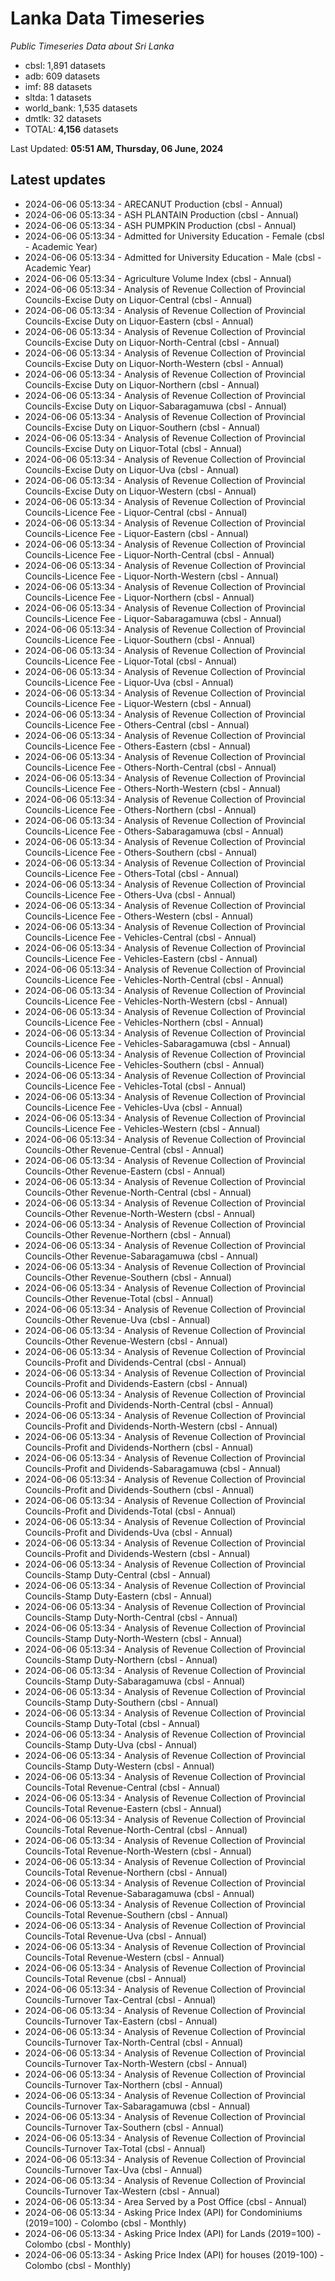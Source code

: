 # Lanka Data Timeseries
*Public Timeseries Data about Sri Lanka*

* cbsl: 1,891 datasets
* adb: 609 datasets
* imf: 88 datasets
* sltda: 1 datasets
* world_bank: 1,535 datasets
* dmtlk: 32 datasets
* TOTAL: **4,156** datasets

Last Updated: **05:51 AM, Thursday, 06 June, 2024**

## Latest updates

* 2024-06-06 05:13:34 - ARECANUT Production (cbsl - Annual)
* 2024-06-06 05:13:34 - ASH PLANTAIN Production (cbsl - Annual)
* 2024-06-06 05:13:34 - ASH PUMPKIN Production (cbsl - Annual)
* 2024-06-06 05:13:34 - Admitted for University Education - Female (cbsl - Academic Year)
* 2024-06-06 05:13:34 - Admitted for University Education - Male (cbsl - Academic Year)
* 2024-06-06 05:13:34 - Agriculture Volume Index (cbsl - Annual)
* 2024-06-06 05:13:34 - Analysis of Revenue Collection of Provincial Councils-Excise Duty on Liquor-Central (cbsl - Annual)
* 2024-06-06 05:13:34 - Analysis of Revenue Collection of Provincial Councils-Excise Duty on Liquor-Eastern (cbsl - Annual)
* 2024-06-06 05:13:34 - Analysis of Revenue Collection of Provincial Councils-Excise Duty on Liquor-North-Central (cbsl - Annual)
* 2024-06-06 05:13:34 - Analysis of Revenue Collection of Provincial Councils-Excise Duty on Liquor-North-Western (cbsl - Annual)
* 2024-06-06 05:13:34 - Analysis of Revenue Collection of Provincial Councils-Excise Duty on Liquor-Northern (cbsl - Annual)
* 2024-06-06 05:13:34 - Analysis of Revenue Collection of Provincial Councils-Excise Duty on Liquor-Sabaragamuwa (cbsl - Annual)
* 2024-06-06 05:13:34 - Analysis of Revenue Collection of Provincial Councils-Excise Duty on Liquor-Southern (cbsl - Annual)
* 2024-06-06 05:13:34 - Analysis of Revenue Collection of Provincial Councils-Excise Duty on Liquor-Total (cbsl - Annual)
* 2024-06-06 05:13:34 - Analysis of Revenue Collection of Provincial Councils-Excise Duty on Liquor-Uva (cbsl - Annual)
* 2024-06-06 05:13:34 - Analysis of Revenue Collection of Provincial Councils-Excise Duty on Liquor-Western (cbsl - Annual)
* 2024-06-06 05:13:34 - Analysis of Revenue Collection of Provincial Councils-Licence Fee - Liquor-Central (cbsl - Annual)
* 2024-06-06 05:13:34 - Analysis of Revenue Collection of Provincial Councils-Licence Fee - Liquor-Eastern (cbsl - Annual)
* 2024-06-06 05:13:34 - Analysis of Revenue Collection of Provincial Councils-Licence Fee - Liquor-North-Central (cbsl - Annual)
* 2024-06-06 05:13:34 - Analysis of Revenue Collection of Provincial Councils-Licence Fee - Liquor-North-Western (cbsl - Annual)
* 2024-06-06 05:13:34 - Analysis of Revenue Collection of Provincial Councils-Licence Fee - Liquor-Northern (cbsl - Annual)
* 2024-06-06 05:13:34 - Analysis of Revenue Collection of Provincial Councils-Licence Fee - Liquor-Sabaragamuwa (cbsl - Annual)
* 2024-06-06 05:13:34 - Analysis of Revenue Collection of Provincial Councils-Licence Fee - Liquor-Southern (cbsl - Annual)
* 2024-06-06 05:13:34 - Analysis of Revenue Collection of Provincial Councils-Licence Fee - Liquor-Total (cbsl - Annual)
* 2024-06-06 05:13:34 - Analysis of Revenue Collection of Provincial Councils-Licence Fee - Liquor-Uva (cbsl - Annual)
* 2024-06-06 05:13:34 - Analysis of Revenue Collection of Provincial Councils-Licence Fee - Liquor-Western (cbsl - Annual)
* 2024-06-06 05:13:34 - Analysis of Revenue Collection of Provincial Councils-Licence Fee - Others-Central (cbsl - Annual)
* 2024-06-06 05:13:34 - Analysis of Revenue Collection of Provincial Councils-Licence Fee - Others-Eastern (cbsl - Annual)
* 2024-06-06 05:13:34 - Analysis of Revenue Collection of Provincial Councils-Licence Fee - Others-North-Central (cbsl - Annual)
* 2024-06-06 05:13:34 - Analysis of Revenue Collection of Provincial Councils-Licence Fee - Others-North-Western (cbsl - Annual)
* 2024-06-06 05:13:34 - Analysis of Revenue Collection of Provincial Councils-Licence Fee - Others-Northern (cbsl - Annual)
* 2024-06-06 05:13:34 - Analysis of Revenue Collection of Provincial Councils-Licence Fee - Others-Sabaragamuwa (cbsl - Annual)
* 2024-06-06 05:13:34 - Analysis of Revenue Collection of Provincial Councils-Licence Fee - Others-Southern (cbsl - Annual)
* 2024-06-06 05:13:34 - Analysis of Revenue Collection of Provincial Councils-Licence Fee - Others-Total (cbsl - Annual)
* 2024-06-06 05:13:34 - Analysis of Revenue Collection of Provincial Councils-Licence Fee - Others-Uva (cbsl - Annual)
* 2024-06-06 05:13:34 - Analysis of Revenue Collection of Provincial Councils-Licence Fee - Others-Western (cbsl - Annual)
* 2024-06-06 05:13:34 - Analysis of Revenue Collection of Provincial Councils-Licence Fee - Vehicles-Central (cbsl - Annual)
* 2024-06-06 05:13:34 - Analysis of Revenue Collection of Provincial Councils-Licence Fee - Vehicles-Eastern (cbsl - Annual)
* 2024-06-06 05:13:34 - Analysis of Revenue Collection of Provincial Councils-Licence Fee - Vehicles-North-Central (cbsl - Annual)
* 2024-06-06 05:13:34 - Analysis of Revenue Collection of Provincial Councils-Licence Fee - Vehicles-North-Western (cbsl - Annual)
* 2024-06-06 05:13:34 - Analysis of Revenue Collection of Provincial Councils-Licence Fee - Vehicles-Northern (cbsl - Annual)
* 2024-06-06 05:13:34 - Analysis of Revenue Collection of Provincial Councils-Licence Fee - Vehicles-Sabaragamuwa (cbsl - Annual)
* 2024-06-06 05:13:34 - Analysis of Revenue Collection of Provincial Councils-Licence Fee - Vehicles-Southern (cbsl - Annual)
* 2024-06-06 05:13:34 - Analysis of Revenue Collection of Provincial Councils-Licence Fee - Vehicles-Total (cbsl - Annual)
* 2024-06-06 05:13:34 - Analysis of Revenue Collection of Provincial Councils-Licence Fee - Vehicles-Uva (cbsl - Annual)
* 2024-06-06 05:13:34 - Analysis of Revenue Collection of Provincial Councils-Licence Fee - Vehicles-Western (cbsl - Annual)
* 2024-06-06 05:13:34 - Analysis of Revenue Collection of Provincial Councils-Other Revenue-Central (cbsl - Annual)
* 2024-06-06 05:13:34 - Analysis of Revenue Collection of Provincial Councils-Other Revenue-Eastern (cbsl - Annual)
* 2024-06-06 05:13:34 - Analysis of Revenue Collection of Provincial Councils-Other Revenue-North-Central (cbsl - Annual)
* 2024-06-06 05:13:34 - Analysis of Revenue Collection of Provincial Councils-Other Revenue-North-Western (cbsl - Annual)
* 2024-06-06 05:13:34 - Analysis of Revenue Collection of Provincial Councils-Other Revenue-Northern (cbsl - Annual)
* 2024-06-06 05:13:34 - Analysis of Revenue Collection of Provincial Councils-Other Revenue-Sabaragamuwa (cbsl - Annual)
* 2024-06-06 05:13:34 - Analysis of Revenue Collection of Provincial Councils-Other Revenue-Southern (cbsl - Annual)
* 2024-06-06 05:13:34 - Analysis of Revenue Collection of Provincial Councils-Other Revenue-Total (cbsl - Annual)
* 2024-06-06 05:13:34 - Analysis of Revenue Collection of Provincial Councils-Other Revenue-Uva (cbsl - Annual)
* 2024-06-06 05:13:34 - Analysis of Revenue Collection of Provincial Councils-Other Revenue-Western (cbsl - Annual)
* 2024-06-06 05:13:34 - Analysis of Revenue Collection of Provincial Councils-Profit and Dividends-Central (cbsl - Annual)
* 2024-06-06 05:13:34 - Analysis of Revenue Collection of Provincial Councils-Profit and Dividends-Eastern (cbsl - Annual)
* 2024-06-06 05:13:34 - Analysis of Revenue Collection of Provincial Councils-Profit and Dividends-North-Central (cbsl - Annual)
* 2024-06-06 05:13:34 - Analysis of Revenue Collection of Provincial Councils-Profit and Dividends-North-Western (cbsl - Annual)
* 2024-06-06 05:13:34 - Analysis of Revenue Collection of Provincial Councils-Profit and Dividends-Northern (cbsl - Annual)
* 2024-06-06 05:13:34 - Analysis of Revenue Collection of Provincial Councils-Profit and Dividends-Sabaragamuwa (cbsl - Annual)
* 2024-06-06 05:13:34 - Analysis of Revenue Collection of Provincial Councils-Profit and Dividends-Southern (cbsl - Annual)
* 2024-06-06 05:13:34 - Analysis of Revenue Collection of Provincial Councils-Profit and Dividends-Total (cbsl - Annual)
* 2024-06-06 05:13:34 - Analysis of Revenue Collection of Provincial Councils-Profit and Dividends-Uva (cbsl - Annual)
* 2024-06-06 05:13:34 - Analysis of Revenue Collection of Provincial Councils-Profit and Dividends-Western (cbsl - Annual)
* 2024-06-06 05:13:34 - Analysis of Revenue Collection of Provincial Councils-Stamp Duty-Central (cbsl - Annual)
* 2024-06-06 05:13:34 - Analysis of Revenue Collection of Provincial Councils-Stamp Duty-Eastern (cbsl - Annual)
* 2024-06-06 05:13:34 - Analysis of Revenue Collection of Provincial Councils-Stamp Duty-North-Central (cbsl - Annual)
* 2024-06-06 05:13:34 - Analysis of Revenue Collection of Provincial Councils-Stamp Duty-North-Western (cbsl - Annual)
* 2024-06-06 05:13:34 - Analysis of Revenue Collection of Provincial Councils-Stamp Duty-Northern (cbsl - Annual)
* 2024-06-06 05:13:34 - Analysis of Revenue Collection of Provincial Councils-Stamp Duty-Sabaragamuwa (cbsl - Annual)
* 2024-06-06 05:13:34 - Analysis of Revenue Collection of Provincial Councils-Stamp Duty-Southern (cbsl - Annual)
* 2024-06-06 05:13:34 - Analysis of Revenue Collection of Provincial Councils-Stamp Duty-Total (cbsl - Annual)
* 2024-06-06 05:13:34 - Analysis of Revenue Collection of Provincial Councils-Stamp Duty-Uva (cbsl - Annual)
* 2024-06-06 05:13:34 - Analysis of Revenue Collection of Provincial Councils-Stamp Duty-Western (cbsl - Annual)
* 2024-06-06 05:13:34 - Analysis of Revenue Collection of Provincial Councils-Total Revenue-Central (cbsl - Annual)
* 2024-06-06 05:13:34 - Analysis of Revenue Collection of Provincial Councils-Total Revenue-Eastern (cbsl - Annual)
* 2024-06-06 05:13:34 - Analysis of Revenue Collection of Provincial Councils-Total Revenue-North-Central (cbsl - Annual)
* 2024-06-06 05:13:34 - Analysis of Revenue Collection of Provincial Councils-Total Revenue-North-Western (cbsl - Annual)
* 2024-06-06 05:13:34 - Analysis of Revenue Collection of Provincial Councils-Total Revenue-Northern (cbsl - Annual)
* 2024-06-06 05:13:34 - Analysis of Revenue Collection of Provincial Councils-Total Revenue-Sabaragamuwa (cbsl - Annual)
* 2024-06-06 05:13:34 - Analysis of Revenue Collection of Provincial Councils-Total Revenue-Southern (cbsl - Annual)
* 2024-06-06 05:13:34 - Analysis of Revenue Collection of Provincial Councils-Total Revenue-Uva (cbsl - Annual)
* 2024-06-06 05:13:34 - Analysis of Revenue Collection of Provincial Councils-Total Revenue-Western (cbsl - Annual)
* 2024-06-06 05:13:34 - Analysis of Revenue Collection of Provincial Councils-Total Revenue (cbsl - Annual)
* 2024-06-06 05:13:34 - Analysis of Revenue Collection of Provincial Councils-Turnover Tax-Central (cbsl - Annual)
* 2024-06-06 05:13:34 - Analysis of Revenue Collection of Provincial Councils-Turnover Tax-Eastern (cbsl - Annual)
* 2024-06-06 05:13:34 - Analysis of Revenue Collection of Provincial Councils-Turnover Tax-North-Central (cbsl - Annual)
* 2024-06-06 05:13:34 - Analysis of Revenue Collection of Provincial Councils-Turnover Tax-North-Western (cbsl - Annual)
* 2024-06-06 05:13:34 - Analysis of Revenue Collection of Provincial Councils-Turnover Tax-Northern (cbsl - Annual)
* 2024-06-06 05:13:34 - Analysis of Revenue Collection of Provincial Councils-Turnover Tax-Sabaragamuwa (cbsl - Annual)
* 2024-06-06 05:13:34 - Analysis of Revenue Collection of Provincial Councils-Turnover Tax-Southern (cbsl - Annual)
* 2024-06-06 05:13:34 - Analysis of Revenue Collection of Provincial Councils-Turnover Tax-Total (cbsl - Annual)
* 2024-06-06 05:13:34 - Analysis of Revenue Collection of Provincial Councils-Turnover Tax-Uva (cbsl - Annual)
* 2024-06-06 05:13:34 - Analysis of Revenue Collection of Provincial Councils-Turnover Tax-Western (cbsl - Annual)
* 2024-06-06 05:13:34 - Area Served by a Post Office (cbsl - Annual)
* 2024-06-06 05:13:34 - Asking Price Index (API) for Condominiums (2019=100) - Colombo (cbsl - Monthly)
* 2024-06-06 05:13:34 - Asking Price Index (API) for Lands (2019=100) - Colombo (cbsl - Monthly)
* 2024-06-06 05:13:34 - Asking Price Index (API) for houses (2019-100) - Colombo (cbsl - Monthly)